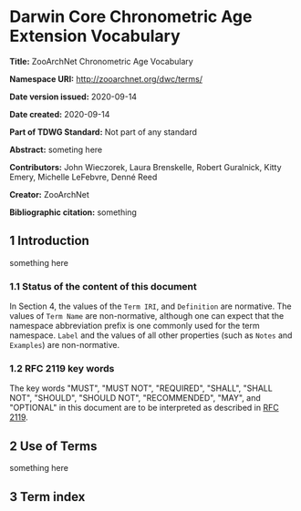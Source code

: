 # Darwin Core Chronometric Age Extension Vocabulary

**Title:**  ZooArchNet Chronometric Age Vocabulary

**Namespace URI:** http://zooarchnet.org/dwc/terms/

**Date version issued:** 2020-09-14

**Date created:** 2020-09-14

**Part of TDWG Standard:** Not part of any standard

**Abstract:** someting here

**Contributors:** John Wieczorek, Laura Brenskelle, Robert Guralnick, Kitty Emery, Michelle LeFebvre, Denné Reed

**Creator:** ZooArchNet

**Bibliographic citation:** something


## 1 Introduction

something here

### 1.1 Status of the content of this document

In Section 4, the values of the `Term IRI`, and `Definition` are normative. The values of `Term Name` are non-normative, although one can expect that the namespace abbreviation prefix is one commonly used for the term namespace.  `Label` and the values of all other properties (such as `Notes` and `Examples`) are non-normative.

### 1.2 RFC 2119 key words
The key words "MUST", "MUST NOT", "REQUIRED", "SHALL", "SHALL NOT", "SHOULD", "SHOULD NOT", "RECOMMENDED", "MAY", and "OPTIONAL" in this document are to be interpreted as described in [RFC 2119](https://tools.ietf.org/html/rfc2119).

## 2 Use of Terms

something here

## 3 Term index
